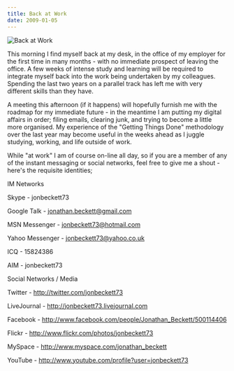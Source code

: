 ```yaml
---
title: Back at Work
date: 2009-01-05
---
```


![Back at Work](https://source.unsplash.com/2aFp6EWWs58/1600x900)

This morning I find myself back at my desk, in the office of my employer for the first time in many months - with no immediate prospect of leaving the office. A few weeks of intense study and learning will be required to integrate myself back into the work being undertaken by my colleagues. Spending the last two years on a parallel track has left me with very different skills than they have.

A meeting this afternoon (if it happens) will hopefully furnish me with the roadmap for my immediate future - in the meantime I am putting my digital affairs in order; filing emails, clearing junk, and trying to become a little more organised. My experience of the "Getting Things Done" methodology over the last year may become useful in the weeks ahead as I juggle studying, working, and life outside of work.

While "at work" I am of course on-line all day, so if you are a member of any of the instant messaging or social networks, feel free to give me a shout - here's the requisite identities;

IM Networks

Skype - jonbeckett73

Google Talk - jonathan.beckett@gmail.com

MSN Messenger - jonbeckett73@hotmail.com

Yahoo Messenger - jonbeckett73@yahoo.co.uk

ICQ - 15824386

AIM - jonbeckett73

Social Networks / Media

Twitter - http://twitter.com/jonbeckett73

LiveJournal - http://jonbeckett73.livejournal.com

Facebook - http://www.facebook.com/people/Jonathan_Beckett/500114406

Flickr - http://www.flickr.com/photos/jonbeckett73

MySpace - http://www.myspace.com/jonathan_beckett

YouTube - http://www.youtube.com/profile?user=jonbeckett73